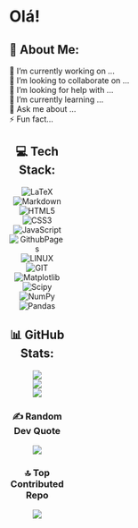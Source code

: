 # Olá! 

## 💫 About Me:

🔭 I’m currently working on ...<br>
  👯 I’m looking to collaborate on ...<br>
  🤝 I’m looking for help with ...<br>
  🌱 I’m currently learning ...<br>
  💬 Ask me about ...<br>
  ⚡ Fun fact...
<div align="center" style="width: 100px" >


## 💻 Tech Stack:
![LaTeX](https://img.shields.io/badge/latex-%23008080.svg?style=for-the-badge&logo=latex&logoColor=white) ![Markdown](https://img.shields.io/badge/markdown-%23000000.svg?style=for-the-badge&logo=markdown&logoColor=white) ![HTML5](https://img.shields.io/badge/html5-%23E34F26.svg?style=for-the-badge&logo=html5&logoColor=white) ![CSS3](https://img.shields.io/badge/css3-%231572B6.svg?style=for-the-badge&logo=css3&logoColor=white) ![JavaScript](https://img.shields.io/badge/javascript-%23323330.svg?style=for-the-badge&logo=javascript&logoColor=%23F7DF1E) ![GithubPages](https://img.shields.io/badge/github%20pages-121013?style=for-the-badge&logo=github&logoColor=white) <br> ![LINUX](https://img.shields.io/badge/Linux-FCC624?style=for-the-badge&logo=linux&logoColor=black) ![GIT](https://img.shields.io/badge/Git-fc6d26?style=for-the-badge&logo=git&logoColor=white) ![Matplotlib](https://img.shields.io/badge/Matplotlib-%23ffffff.svg?style=for-the-badge&logo=Matplotlib&logoColor=black) ![Scipy](https://img.shields.io/badge/SciPy-%230C55A5.svg?style=for-the-badge&logo=scipy&logoColor=%white) ![NumPy](https://img.shields.io/badge/numpy-%23013243.svg?style=for-the-badge&logo=numpy&logoColor=white) ![Pandas](https://img.shields.io/badge/pandas-%23150458.svg?style=for-the-badge&logo=pandas&logoColor=white)

## 📊 GitHub Stats:
![](https://github-readme-stats.vercel.app/api?username=Bruno-Gehlen&show_icons=true&theme=dark)<br/>
![](https://github-readme-streak-stats.herokuapp.com/?user=Bruno-Gehlen&theme=dark&hide_border=false)<br/>
![](https://github-readme-stats.vercel.app/api/top-langs/?username=Bruno-Gehlen&theme=dark&hide_border=false&include_all_commits=false&count_private=false&layout=compact)

### ✍️ Random Dev Quote
![](https://quotes-github-readme.vercel.app/api?type=horizontal&theme=dark)

### 🔝 Top Contributed Repo
![](https://github-contributor-stats.vercel.app/api?username=Bruno-Gehlen&limit=5&theme=dark&combine_all_yearly_contributions=true)
</div>

<!-- Proudly created with GPRM ( https://gprm.itsvg.in ) -->
